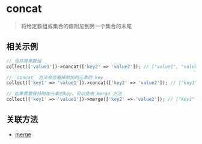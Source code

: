 # concat

> 将给定数组或集合的值附加到另一个集合的末尾

## 相关示例

```php
// 合并简单数组
collect(['value1'])->concat(['key2' => 'value2']); // ["value1", "value2"]

// `concat` 方法会忽略掉附加的元素的 key
collect(['key1' => 'value1'])->concat(['key2' => 'value2']); // ["key1" => "value1", 0 => "value2"],

// 如果需要保持附加元素的key，可以使用 merge 方法
collect(['key1' => 'value1'])->merge(['key2' => 'value2']); // ["key1" => "value1", "key2" => "value2"]
```

## 关联方法

- [merge](merge.md)